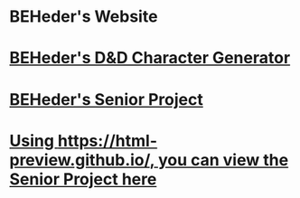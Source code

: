 # BEHeder's Website
# [BEHeder's D&D Character Generator](https://github.com/BEHeder/BEHeder.github.io/tree/main/BEHeder_char_gen)
# [BEHeder's Senior Project](https://github.com/BEHeder/BEHeder.github.io/tree/main/Senior%20Project)
# [Using https://html-preview.github.io/, you can view the Senior Project here](https://html-preview.github.io/?url=https://raw.githubusercontent.com/BEHeder/BEHeder.github.io/main/Senior%20Project/index.html)
